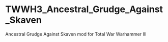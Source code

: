 # TWWH3_Ancestral_Grudge_Against_Skaven
Ancestral Grudge Against Skaven mod for Total War Warhammer III 
